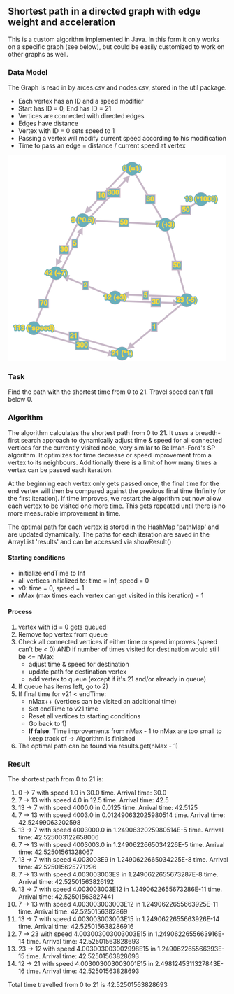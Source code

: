 ## Shortest path in a directed graph with edge weight and acceleration
This is a custom algorithm implemented in Java. In this form it only works on a specific graph (see below), but could be easily customized to work on other graphs as well.

### Data Model
The Graph is read in by arces.csv and nodes.csv, stored in the util package.

* Each vertex has an ID and a speed modifier
* Start has ID = 0, End has ID = 21
* Vertices are connected with directed edges
* Edges have distance
* Vertex with ID = 0 sets speed to 1
* Passing a vertex will modify current speed according to his modification
* Time to pass an edge = distance / current speed at vertex

![A bi-directional graph with weighted edges and acceleration](https://github.com/obitech/ds_shortest_path/blob/master/graph.png "A bi-directional graph with weighted edges and acceleration")

### Task
Find the path with the shortest time from 0 to 21. Travel speed can't fall below 0.

### Algorithm
The algorithm calculates the shortest path from 0 to 21. It uses a breadth-first search approach to dynamically adjust time & speed for all connected vertices for the currently visited node, very similar to Bellman-Ford's SP algorithm.  It optimizes for time decrease or speed improvement from a vertex to its neighbours. Additionally there is a limit of how many times a vertex can be passed each iteration. 

At the beginning each vertex only gets passed once, the final time for the end vertex will then be compared against the previous final time (Infinity for the first iteration). If time improves, we restart the algorithm but now allow each vertex to be visited one more time. This gets repeated until there is no more measurable improvement in time.

 The optimal path for each vertex is stored in the HashMap 'pathMap' and are updated dynamically. The paths for each iteration are saved in the ArrayList 'results' and can be accessed via showResult()
 
#### Starting conditions
 * initialize endTime to Inf
 * all vertices initialized to: time = Inf, speed = 0
 * v0: time = 0, speed = 1
 *  nMax (max times each vertex can get visited in this iteration) = 1

#### Process 
1. vertex with id = 0 gets queued
2. Remove top vertex from queue
3. Check all connected vertices if either time or speed improves (speed can't be < 0) AND if number of times visited for destination would still be <= nMax:
    * adjust time & speed for destination
    * update path for destination vertex
    * add vertex to queue (except if it's 21 and/or already in queue)
 4. If queue has items left, go to 2)
 5. If final time for v21 < endTime:
    * nMax++ (vertices can be visited an additional time)
    * Set endTime to v21.time
    * Reset all vertices to starting conditions
    * Go back to 1)
    * **If false**: Time improvements from nMax - 1 to nMax are too small to keep track of -> Algorithm is finished
 6. The optimal path can be found via results.get(nMax - 1)

 ### Result
 The shortest path from 0 to 21 is: 
1) 0 -> 7 with speed 1.0 in 30.0 time. Arrival time: 30.0
2) 7 -> 13 with speed 4.0 in 12.5 time. Arrival time: 42.5
3) 13 -> 7 with speed 4000.0 in 0.0125 time. Arrival time: 42.5125
4) 7 -> 13 with speed 4003.0 in 0.012490632025980514 time. Arrival time: 42.52499063202598
5) 13 -> 7 with speed 4003000.0 in 1.2490632025980514E-5 time. Arrival time: 42.525003122658006
6) 7 -> 13 with speed 4003003.0 in 1.2490622665034226E-5 time. Arrival time: 42.52501561328067
7) 13 -> 7 with speed 4.003003E9 in 1.2490622665034225E-8 time. Arrival time: 42.525015625771296
8) 7 -> 13 with speed 4.003003003E9 in 1.2490622655673287E-8 time. Arrival time: 42.52501563826192
9) 13 -> 7 with speed 4.003003003E12 in 1.2490622655673286E-11 time. Arrival time: 42.52501563827441
10) 7 -> 13 with speed 4.003003003003E12 in 1.2490622655663925E-11 time. Arrival time: 42.5250156382869
11) 13 -> 7 with speed 4.003003003003E15 in 1.2490622655663926E-14 time. Arrival time: 42.525015638286916
12) 7 -> 23 with speed 4.003003003003003E15 in 1.2490622655663916E-14 time. Arrival time: 42.52501563828693
13) 23 -> 12 with speed 4.003003003002998E15 in 1.249062265566393E-15 time. Arrival time: 42.52501563828693
14) 12 -> 21 with speed 4.003003003003001E15 in 2.4981245311327843E-16 time. Arrival time: 42.52501563828693

Total time travelled from 0 to 21 is 42.52501563828693